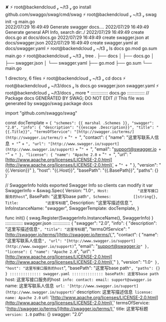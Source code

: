  ✘ ⚡ root@backendcloud  ~/t3  go install  github.com/swaggo/swag/cmd/swag 
 ⚡ root@backendcloud  ~/t3  swag init -g main.go                                
2022/07/29 16:49:49 Generate swagger docs....
2022/07/29 16:49:49 Generate general API Info, search dir:./
2022/07/29 16:49:49 create docs.go at  docs/docs.go
2022/07/29 16:49:49 create swagger.json at  docs/swagger.json
2022/07/29 16:49:49 create swagger.yaml at  docs/swagger.yaml
 ⚡ root@backendcloud  ~/t3  ls
docs  go.mod  go.sum  main.go
 ⚡ root@backendcloud  ~/t3  tree
.
├── docs
│   ├── docs.go
│   ├── swagger.json
│   └── swagger.yaml
├── go.mod
├── go.sum
└── main.go

1 directory, 6 files
 ⚡ root@backendcloud  ~/t3  cd docs 
 ⚡ root@backendcloud  ~/t3/docs  ls
docs.go  swagger.json  swagger.yaml
 ⚡ root@backendcloud  ~/t3/docs  more *
::::::::::::::
docs.go
::::::::::::::
// Package docs GENERATED BY SWAG; DO NOT EDIT
// This file was generated by swaggo/swag
package docs

import "github.com/swaggo/swag"

const docTemplate = `{
    "schemes": {{ marshal .Schemes }},
    "swagger": "2.0",
    "info": {
        "description": "{{escape .Description}}",
        "title": "{{.Title}}",
        "termsOfService": "[http://swagger.io/terms/](http://swagger.io/terms/)` + "`" + `",
        "contact": {
            "name": "这里写联系人信息` + "`" + `",
            "url": "[http://www.swagger.io/support](http://www.swagger.io/support)` + "`" + `",
            "email": "support@swagger.io` + "`" + `"
        },
        "license": {
            "name": "Apache 2.0` + "`" + `",
            "url": "[http://www.apache.org/licenses/LICENSE-2.0.html](http://www.apache.org/licenses/LICENSE-2.0.html)` + "`" + `"
        },
        "version": "{{.Version}}"
    },
    "host": "{{.Host}}",
    "basePath": "{{.BasePath}}",
    "paths": {}
}`

// SwaggerInfo holds exported Swagger Info so clients can modify it
var SwaggerInfo = &swag.Spec{
        Version:          "1.0`",
        Host:             "这里写接口服务的host`",
        BasePath:         "这里写base path`",
        Schemes:          []string{},
        Title:            "这里写标题`",
        Description:      "这里写描述信息`",
        InfoInstanceName: "swagger",
        SwaggerTemplate:  docTemplate,
}

func init() {
        swag.Register(SwaggerInfo.InstanceName(), SwaggerInfo)
}
::::::::::::::
swagger.json
::::::::::::::
{
    "swagger": "2.0",
    "info": {
        "description": "这里写描述信息`",
        "title": "这里写标题`",
        "termsOfService": "[http://swagger.io/terms/](http://swagger.io/terms/)`",
        "contact": {
            "name": "这里写联系人信息`",
            "url": "[http://www.swagger.io/support](http://www.swagger.io/support)`",
            "email": "support@swagger.io`"
        },
        "license": {
            "name": "Apache 2.0`",
            "url": "[http://www.apache.org/licenses/LICENSE-2.0.html](http://www.apache.org/licenses/LICENSE-2.0.html)`"
        },
        "version": "1.0`"
    },
    "host": "这里写接口服务的host`",
    "basePath": "这里写base path`",
    "paths": {}
}
::::::::::::::
swagger.yaml
::::::::::::::
basePath: 这里写base path`
host: 这里写接口服务的host`
info:
  contact:
    email: support@swagger.io`
    name: 这里写联系人信息`
    url: '[http://www.swagger.io/support](http://www.swagger.io/support)`'
  description: 这里写描述信息`
  license:
    name: Apache 2.0`
    url: '[http://www.apache.org/licenses/LICENSE-2.0.html](http://www.apache.org/licenses/LICENSE-2.0.html)`'
  termsOfService: '[http://swagger.io/terms/](http://swagger.io/terms/)`'
  title: 这里写标题`
  version: 1.0`
paths: {}
swagger: "2.0"
